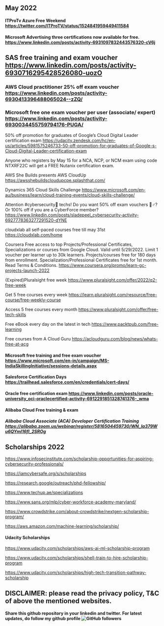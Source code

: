 May 2022
-------------------------------------

#### ITProTv Azure Free Weekend https://twitter.com/ITProTV/status/1524841959449411584

#### Microsoft Advertising three certifications now available for free. https://www.linkedin.com/posts/activity-6931097832443576320-cV6j

## SAS free training and exam voucher https://www.linkedin.com/posts/activity-6930716295428526080-uozO

### AWS Cloud practitioner 25% off exam voucher https://www.linkedin.com/posts/activity-6930413396488065024--zZQ/

### Microsoft free one exam voucher per user (associate/ expert) https://www.linkedin.com/posts/activity-6930034455759794176-PUGA/

50% off promotion for graduates of Google’s Cloud Digital Leader certification exam https://udacity.zendesk.com/hc/en-us/articles/5981575246733-50-off-promotion-for-graduates-of-Google-s-Cloud-Digital-Leader-certification-exam

Anyone who registers by May 15 for a NCA, NCP, or NCM exam using code NTXRF22C will get a FREE Nutanix certification exam.

AWS She Builds presents AWS CloudUp https://awsshebuildscloudupcpe.splashthat.com/

Dynamics 365 Cloud Skills Challenge https://www.microsoft.com/en-au/business/learn/cloud-training-events/cloud-skills-challenge/

Attention #cybersecurity🚨 techs! Do you want 50% off exam vouchers 🤷♂️? Or 100% off if you are a CyberForce member? https://www.linkedin.com/posts/sladepeel_cybersecurity-activity-6927778363277291520-dYNE

cloudxlab all self-paced courses free till may 31st https://cloudxlab.com/home

Coursera Free access to top Projects/Professional Certificates, Specializations or courses from Google Cloud. Valid until 5/29/2022. Limit 1 voucher per learner up to 30k learners. Projects/courses free for 180 days from enrollment. Specialization/Professional Certificates free for 1st month. Read Terms & Conditions. https://www.coursera.org/promo/learn-gc-projects-launch-2022

{Expired}Pluralsight free week https://www.pluralsight.com/offer/2022/q2-free-week

Get 5 free courses every week https://learn.pluralsight.com/resource/free-course/free-weekly-course

Access 5 free courses every month https://www.pluralsight.com/offer/free-tech-skills

Free eBook every day on the latest in tech https://www.packtpub.com/free-learning

Free courses from A Cloud Guru https://acloudguru.com/blog/news/whats-free-at-acg

#### Microsoft free training and free exam voucher https://www.microsoft.com/en-in/campaign/MS-IndiaSkillingInitiative/sessions-details.aspx 

#### Salesforce Certification Days https://trailhead.salesforce.com/en/credentials/cert-days/

#### Oracle free certification exam https://www.linkedin.com/posts/oracle-university_oci-oraclecertified-activity-6912291851328741376-_wma

#### Alibaba Cloud Free training & exam 

##### Alibaba Cloud Associate (ACA) Developer Certification Training https://alibaba.zoom.us/webinar/register/5816504459730/WN_la379Wu6QYmI16fl_2SROg
 

Scholarships 2022
-----------------------------
https://www.infosecinstitute.com/scholarship-opportunities-for-aspiring-cybersecurity-professionals/
  
https://iamcybersafe.org/s/scholarships

https://research.google/outreach/phd-fellowship/

https://www.techup.ae/specializations

https://www.sans.org/mlp/cyber-workforce-academy-maryland/

https://www.crowdstrike.com/about-crowdstrike/nextgen-scholarship-program/

https://aws.amazon.com/machine-learning/scholarship/

#### Udacity Scholarships

https://www.udacity.com/scholarships/aws-ai-ml-scholarship-program

https://www.udacity.com/scholarships/shell-train-to-hire-scholarship-program

https://www.udacity.com/scholarships/high-tech-transition-pathway-scholarship

## DISCLAIMER: please read the privacy policy, T&C of above the mentioned websites.

#### Share this github repository in your linkedin and twitter. For latest updates, do follow my github profile <img alt="GitHub followers" src="https://img.shields.io/github/followers/josepraveen?style=social"> 



